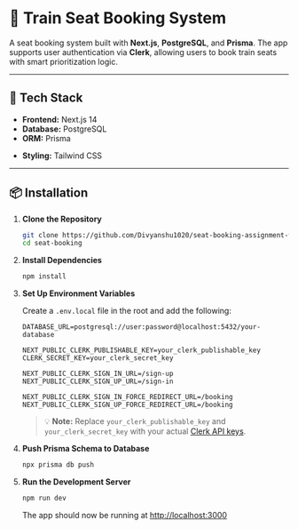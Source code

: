 
# 🚆 Train Seat Booking System

A seat booking system built with **Next.js**, **PostgreSQL**, and **Prisma**. The app supports user authentication via **Clerk**, allowing users to book train seats with smart prioritization logic.

---

## 🔧 Tech Stack

- **Frontend:** Next.js 14
- **Database:** PostgreSQL
- **ORM:** Prisma
<!-- - **Auth:** Clerk -->
- **Styling:** Tailwind CSS
---

## 📦 Installation

1. **Clone the Repository**
   ```bash
   git clone https://github.com/Divyanshu1020/seat-booking-assignment-workwise.git
   cd seat-booking
   ```

2. **Install Dependencies**
   ```bash
   npm install
   ```

3. **Set Up Environment Variables**

   Create a `.env.local` file in the root and add the following:

   ```env
   DATABASE_URL=postgresql://user:password@localhost:5432/your-database

   NEXT_PUBLIC_CLERK_PUBLISHABLE_KEY=your_clerk_publishable_key
   CLERK_SECRET_KEY=your_clerk_secret_key

   NEXT_PUBLIC_CLERK_SIGN_IN_URL=/sign-up
   NEXT_PUBLIC_CLERK_SIGN_UP_URL=/sign-in

   NEXT_PUBLIC_CLERK_SIGN_IN_FORCE_REDIRECT_URL=/booking
   NEXT_PUBLIC_CLERK_SIGN_UP_FORCE_REDIRECT_URL=/booking
   ```

   > 💡 **Note:** Replace `your_clerk_publishable_key` and `your_clerk_secret_key` with your actual [Clerk API keys](https://dashboard.clerk.com/).

4. **Push Prisma Schema to Database**
   ```bash
   npx prisma db push
   ```

5. **Run the Development Server**
   ```bash
   npm run dev
   ```

   The app should now be running at [http://localhost:3000](http://localhost:3000)

